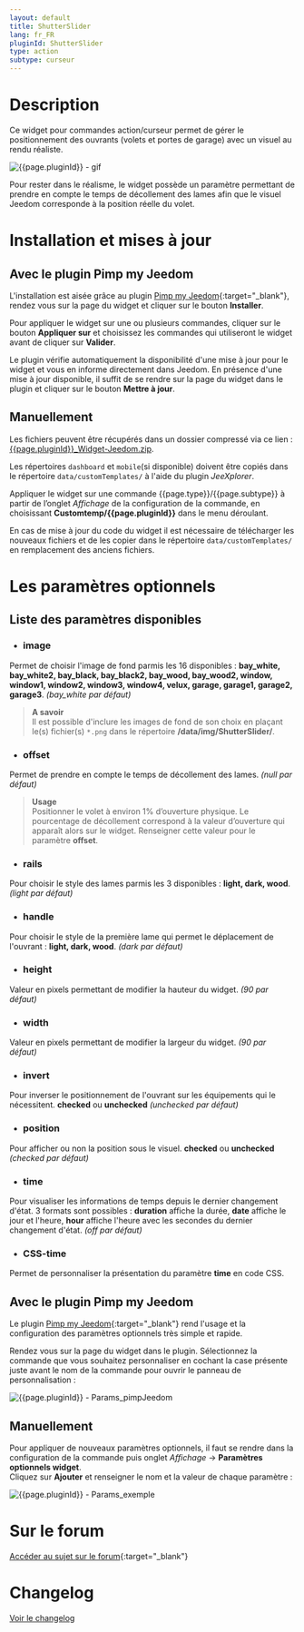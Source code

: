 ```yaml
---
layout: default
title: ShutterSlider
lang: fr_FR
pluginId: ShutterSlider
type: action
subtype: curseur
---
```


# Description

Ce widget pour commandes action/curseur permet de gérer le positionnement des ouvrants (volets et portes de garage) avec un visuel au rendu réaliste.

![{{page.pluginId}} - gif]({{site.baseurl}}/{{page.pluginId}}/img/{{page.pluginId}}.gif "{{page.pluginId}} - gif")

Pour rester dans le réalisme, le widget possède un paramètre permettant de prendre en compte le temps de décollement des lames afin que le visuel Jeedom corresponde à la position réelle du volet.

# Installation et mises à jour

## Avec le plugin Pimp my Jeedom

L'installation est aisée grâce au plugin [Pimp my Jeedom]({{site.market}}/index.php?v=d&plugin_id=4005){:target="\_blank"}, rendez vous sur la page du widget et cliquer sur le bouton **Installer**.

Pour appliquer le widget sur une ou plusieurs commandes, cliquer sur le bouton **Appliquer sur** et choisissez les commandes qui utiliseront le widget avant de cliquer sur **Valider**.

Le plugin vérifie automatiquement la disponibilité d'une mise à jour pour le widget et vous en informe directement dans Jeedom. En présence d'une mise à jour disponible, il suffit de se rendre sur la page du widget dans le plugin et cliquer sur le bouton **Mettre à jour**.

## Manuellement

Les fichiers peuvent être récupérés dans un dossier compressé via ce lien : [{{page.pluginId}}_Widget-Jeedom.zip](https://github.com/Salvialf/JEEDOM-Widget-{{page.pluginId}}/raw/master/{{page.pluginId}}_WidgetJeedom.zip).

Les répertoires `dashboard` et `mobile`(si disponible) doivent être copiés dans le répertoire `data/customTemplates/` à l'aide du plugin *JeeXplorer*.

Appliquer le widget sur une commande {{page.type}}/{{page.subtype}} à partir de l’onglet *Affichage* de la configuration de la commande, en choisissant **Customtemp/{{page.pluginId}}** dans le menu déroulant.

En cas de mise à jour du code du widget il est nécessaire de télécharger les nouveaux fichiers et de les copier dans le répertoire `data/customTemplates/` en remplacement des anciens fichiers.

# Les paramètres optionnels

## Liste des paramètres disponibles

* ### image
Permet de choisir l'image de fond parmis les 16 disponibles : **bay_white, bay_white2, bay_black, bay_black2, bay_wood, bay_wood2, window, window1, window2, window3, window4, velux, garage, garage1, garage2, garage3**.  *(bay_white par défaut)*
> **A savoir**    
Il est possible d'inclure les images de fond de son choix en plaçant le(s) fichier(s) `*.png` dans le répertoire **/data/img/ShutterSlider/**.

* ### offset
Permet de prendre en compte le temps de décollement des lames. *(null par défaut)*
> **Usage**    
Positionner le volet à environ 1% d’ouverture physique. Le pourcentage de décollement correspond à la valeur d’ouverture qui apparaît alors sur le widget. Renseigner cette valeur pour le paramètre **offset**.

* ### rails
Pour choisir le style des lames parmis les 3 disponibles : **light, dark, wood**. *(light par défaut)*

* ### handle
Pour choisir le style de la première lame qui permet le déplacement de l'ouvrant : **light, dark, wood**. *(dark par défaut)*

* ### height
Valeur en pixels permettant de modifier la hauteur du widget. *(90 par défaut)*

* ### width
Valeur en pixels permettant de modifier la largeur du widget. *(90 par défaut)*

* ### invert
Pour inverser le positionnement de l'ouvrant sur les équipements qui le nécessitent. **checked** ou **unchecked** *(unchecked par défaut)*

* ### position
Pour afficher ou non la position sous le visuel. **checked** ou **unchecked** *(checked par défaut)*

* ### time
Pour visualiser les informations de temps depuis le dernier changement d'état. 3 formats sont possibles : **duration** affiche la durée, **date** affiche le jour et l'heure, **hour** affiche l'heure avec les secondes du dernier changement d'état. *(off par défaut)*

* ### CSS-time
Permet de personnaliser la présentation du paramètre **time** en code CSS.

## Avec le plugin Pimp my Jeedom

Le plugin [Pimp my Jeedom]({{site.market}}/index.php?v=d&plugin_id=4005){:target="\_blank"} rend l'usage et la configuration des paramètres optionnels très simple et rapide.

Rendez vous sur la page du widget dans le plugin. Sélectionnez la commande que vous souhaitez personnaliser en cochant la case présente juste avant le nom de la commande pour ouvrir le panneau de personnalisation :

![{{page.pluginId}} - Params_pimpJeedom]({{site.baseurl}}/{{page.pluginId}}/img/{{page.pluginId}}_Params_pimpJeedom.png "{{page.pluginId}} - Params_pimpJeedom")

## Manuellement

Pour appliquer de nouveaux paramètres optionnels, il faut se rendre dans la configuration de la commande puis onglet *Affichage* -> **Paramètres optionnels widget**.    
Cliquez sur **Ajouter** et renseigner le nom et la valeur de chaque paramètre :

![{{page.pluginId}} - Params_exemple]({{site.baseurl}}/{{page.pluginId}}/img/{{page.pluginId}}_Params_Example.png "{{page.pluginId}} - Params_exemple")

# Sur le forum

[Accéder au sujet sur le forum](https://community.jeedom.com/t/salvialf-widget-shutterslider-action-curseur/22380){:target="\_blank"}

# Changelog

[Voir le changelog]({{site.baseurl}}/{{page.pluginId}}/{{page.lang}}/changelog)
